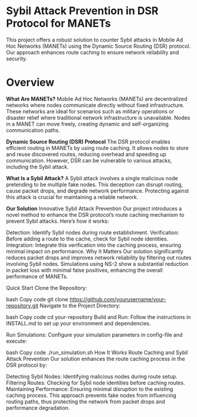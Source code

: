 **Sybil Attack Prevention in DSR Protocol for MANETs**
=========================

This project offers a robust solution to counter Sybil attacks in Mobile Ad Hoc Networks (MANETs) using the Dynamic Source Routing (DSR) protocol. Our approach enhances route caching to ensure network reliability and security.

**Overview**
=========================

**What Are MANETs?**
Mobile Ad Hoc Networks (MANETs) are decentralized networks where nodes communicate directly without fixed infrastructure. These networks are ideal for scenarios such as military operations or disaster relief where traditional network infrastructure is unavailable. Nodes in a MANET can move freely, creating dynamic and self-organizing communication paths.

**Dynamic Source Routing (DSR) Protocol**
The DSR protocol enables efficient routing in MANETs by using route caching. It allows nodes to store and reuse discovered routes, reducing overhead and speeding up communication. However, DSR can be vulnerable to various attacks, including the Sybil attack.

**What Is a Sybil Attack?**
A Sybil attack involves a single malicious node pretending to be multiple fake nodes. This deception can disrupt routing, cause packet drops, and degrade network performance. Protecting against this attack is crucial for maintaining a reliable network.

**Our Solution**
Innovative Sybil Attack Prevention
Our project introduces a novel method to enhance the DSR protocol’s route caching mechanism to prevent Sybil attacks. Here’s how it works:

Detection: Identify Sybil nodes during route establishment.
Verification: Before adding a route to the cache, check for Sybil node identities.
Integration: Integrate this verification into the caching process, ensuring minimal impact on performance.
Why It Matters
Our solution significantly reduces packet drops and improves network reliability by filtering out routes involving Sybil nodes. Simulations using NS-2 show a substantial reduction in packet loss with minimal false positives, enhancing the overall performance of MANETs.

Quick Start
Clone the Repository:

bash
Copy code
git clone https://github.com/yourusername/your-repository.git
Navigate to the Project Directory:

bash
Copy code
cd your-repository
Build and Run:
Follow the instructions in INSTALL.md to set up your environment and dependencies.

Run Simulations:
Configure your simulation parameters in config-file and execute:

bash
Copy code
./run_simulation.sh
How It Works
Route Caching and Sybil Attack Prevention
Our solution enhances the route caching process in the DSR protocol by:

Detecting Sybil Nodes: Identifying malicious nodes during route setup.
Filtering Routes: Checking for Sybil node identities before caching routes.
Maintaining Performance: Ensuring minimal disruption to the existing caching process.
This approach prevents fake nodes from influencing routing paths, thus protecting the network from packet drops and performance degradation.

